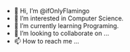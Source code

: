 - 👋 Hi, I’m @ifOnlyFlamingo
- 👀 I’m interested in Computer Science.
- 🌱 I’m currently learning Programing. 
- 💞️ I’m looking to collaborate on ...
- 📫 How to reach me ...

<!---
ifOnlyFlamingo/ifOnlyFlamingo is a ✨ special ✨ repository because its `README.md` (this file) appears on your GitHub profile.
You can click the Preview link to take a look at your changes.
--->
